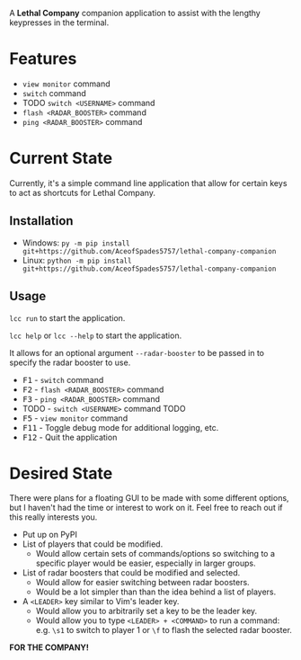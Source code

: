 A **Lethal Company** companion application to assist with the lengthy keypresses in the terminal.

# Features

* `view monitor` command
* `switch` command
* TODO `switch <USERNAME>` command
* `flash <RADAR_BOOSTER>` command
* `ping <RADAR_BOOSTER>` command

# Current State

Currently, it's a simple command line application that allow for certain keys to act as shortcuts for Lethal Company.

## Installation

* Windows: `py -m pip install git+https://github.com/AceofSpades5757/lethal-company-companion`
* Linux: `python -m pip install git+https://github.com/AceofSpades5757/lethal-company-companion`

## Usage

`lcc run` to start the application.

`lcc help` or `lcc --help` to start the application.

It allows for an optional argument `--radar-booster` to be passed in to specify the radar booster to use.

* <kbd>F1</kbd> - `switch` command
* <kbd>F2</kbd> - `flash <RADAR_BOOSTER>` command
* <kbd>F3</kbd> - `ping <RADAR_BOOSTER>` command
* TODO - `switch <USERNAME>` command TODO
* <kbd>F5</kbd> - `view monitor` command
* <kbd>F11</kbd> - Toggle debug mode for additional logging, etc.
* <kbd>F12</kbd> - Quit the application

# Desired State

There were plans for a floating GUI to be made with some different options, but I haven't had the time or interest to work on it. Feel free to reach out if this really interests you.

* Put up on PyPI
* List of players that could be modified.
  * Would allow certain sets of commands/options so switching to a specific player would be easier, especially in larger groups.
* List of radar boosters that could be modified and selected.
  * Would allow for easier switching between radar boosters.
  * Would be a lot simpler than than the idea behind a list of players.
* A `<LEADER>` key similar to Vim's leader key.
  * Would allow you to arbitrarily set a key to be the leader key.
  * Would allow you to type `<LEADER> + <COMMAND>` to run a command: e.g. `\s1` to switch to player 1 or `\f` to flash the selected radar booster.

**FOR THE COMPANY!**
